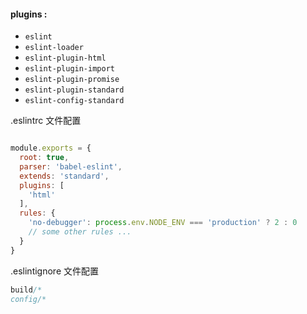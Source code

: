 #### plugins : 

* `eslint`
* `eslint-loader`
* `eslint-plugin-html`
* `eslint-plugin-import`
* `eslint-plugin-promise`
* `eslint-plugin-standard`
* `eslint-config-standard`

.eslintrc 文件配置

```js

module.exports = {
  root: true,
  parser: 'babel-eslint',
  extends: 'standard',
  plugins: [
    'html'
  ],
  rules: {
    'no-debugger': process.env.NODE_ENV === 'production' ? 2 : 0
    // some other rules ...
  }
}

```

.eslintignore 文件配置

```js
build/*
config/*
```




